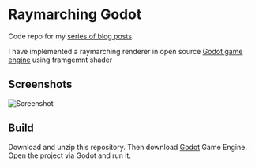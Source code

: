 # Raymarching Godot

Code repo for my [series of blog posts](http://cgmathprog.home.blog/2019/08/29/raymarching-from-scratch-part-0/).

I have implemented a raymarching renderer in open source [Godot game engine](https://godotengine.org/) using framgemnt shader

## Screenshots

![Screenshot](https://i.ibb.co/4TFsSjg/Godot-v3-1-1-stable-win64-39a-QBNrv-OR.png)

## Build

Download and unzip this repository. Then download [Godot](https://godotengine.org/download) Game Engine. Open the project via Godot and run it.
